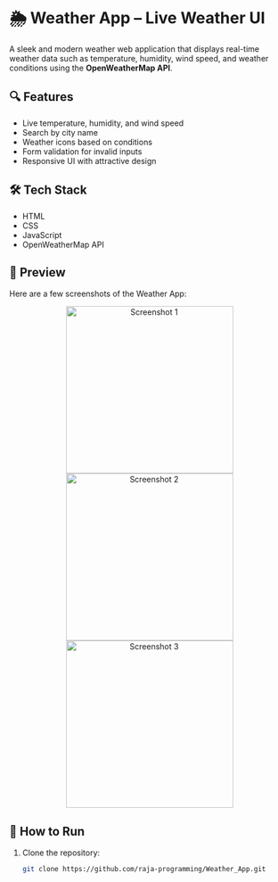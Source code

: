 # 🌦️ Weather App – Live Weather UI

A sleek and modern weather web application that displays real-time weather data such as temperature, humidity, wind speed, and weather conditions using the **OpenWeatherMap API**.

## 🔍 Features

- Live temperature, humidity, and wind speed
- Search by city name
- Weather icons based on conditions
- Form validation for invalid inputs
- Responsive UI with attractive design

## 🛠️ Tech Stack

- HTML
- CSS
- JavaScript
- OpenWeatherMap API


## 📸 Preview

Here are a few screenshots of the Weather App:

<p align="center">
  <img src="images/image1.jpg" width="300" alt="Screenshot 1" />
  <img src="images/image2.jpg" width="300" alt="Screenshot 2" />
  <img src="images/image3.jpg" width="300" alt="Screenshot 3" />
</p>


## 🚀 How to Run

1. Clone the repository:

   ```bash
   git clone https://github.com/raja-programming/Weather_App.git
